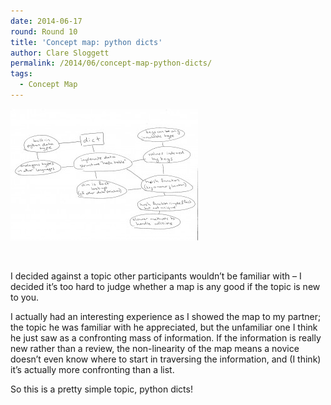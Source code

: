 ```yaml
---
date: 2014-06-17
round: Round 10
title: 'Concept map: python dicts'
author: Clare Sloggett
permalink: /2014/06/concept-map-python-dicts/
tags:
  - Concept Map
---
```

[<img class="alignnone size-medium wp-image-7698" alt="concept_map" src="/uploads/2014/06/concept_map-300x211.jpg" width="300" height="211" />][1]

&nbsp;

I decided against a topic other participants wouldn&#8217;t be familiar with &#8211; I decided it&#8217;s too hard to judge whether a map is any good if the topic is new to you.

I actually had an interesting experience as I showed the map to my partner; the topic he was familiar with he appreciated, but the unfamiliar one I think he just saw as a confronting mass of information. If the information is really new rather than a review, the non-linearity of the map means a novice doesn&#8217;t even know where to start in traversing the information, and (I think) it&#8217;s actually more confronting than a list.

So this is a pretty simple topic, python dicts!

 [1]: /uploads/2014/06/concept_map.jpg
